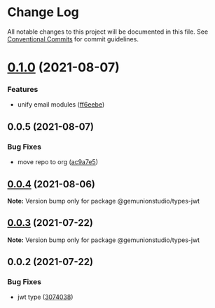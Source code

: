 # Change Log

All notable changes to this project will be documented in this file.
See [Conventional Commits](https://conventionalcommits.org) for commit guidelines.

# [0.1.0](https://github.com/gemunionstudio/common-packages/compare/@gemunionstudio/types-jwt@0.0.5...@gemunionstudio/types-jwt@0.1.0) (2021-08-07)


### Features

* unify email modules ([ff6eebe](https://github.com/gemunionstudio/common-packages/commit/ff6eebec500a2ab07077ac216879ec5af7c362e3))





## 0.0.5 (2021-08-07)


### Bug Fixes

* move repo to org ([ac9a7e5](https://github.com/gemunionstudio/common-packages/commit/ac9a7e51e47bf69ef30b19abbc67274405c13200))





## [0.0.4](https://github.com/gemunionstudio/common-packages/compare/@gemunionstudio/types-jwt@0.0.3...@gemunionstudio/types-jwt@0.0.4) (2021-08-06)

**Note:** Version bump only for package @gemunionstudio/types-jwt





## [0.0.3](https://github.com/gemunionstudio/common-packages/compare/@gemunionstudio/types-jwt@0.0.2...@gemunionstudio/types-jwt@0.0.3) (2021-07-22)

**Note:** Version bump only for package @gemunionstudio/types-jwt





## 0.0.2 (2021-07-22)


### Bug Fixes

* jwt type ([3074038](https://github.com/gemunionstudio/common-packages/commit/30740387dfb414ca89fd9f35489641e825271a0b))
